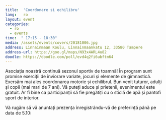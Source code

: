 ```yaml
---
title:  'Coordonare si echilibru'
lang:   ro
layout: event
categories:
  - ro
  - events
time:  " 17:15 - 18:30"
media: /assets/events/covers/20181006.jpg
address: Linnainmaan Koulu, Linnainmaankatu 12, 33580 Tampere
address-url: https://goo.gl/maps/N93x4ARL4u82
doodle: https://doodle.com/poll/evd4q2fi6ubftm64
---
```


Asociația noastră continuă sezonul sportiv de toamnă! În program sunt promise exerciții de înviorare variate, jocuri și elemente de gimnastică. Exersăm mai ales coordonarea motorie și echilibrul. Bun venit tuturor, adulți și copii (mai mari de 7 ani). Vă puteți aduce și prietenii, evenimentul este gratuit. Ar fi bine ca participanții să fie pregătiți cu o sticlă de apă și pantofi sport de interior.

Vă rugăm să vă anuntați prezența înregistrându-vă de preferință până pe data de 5.10: